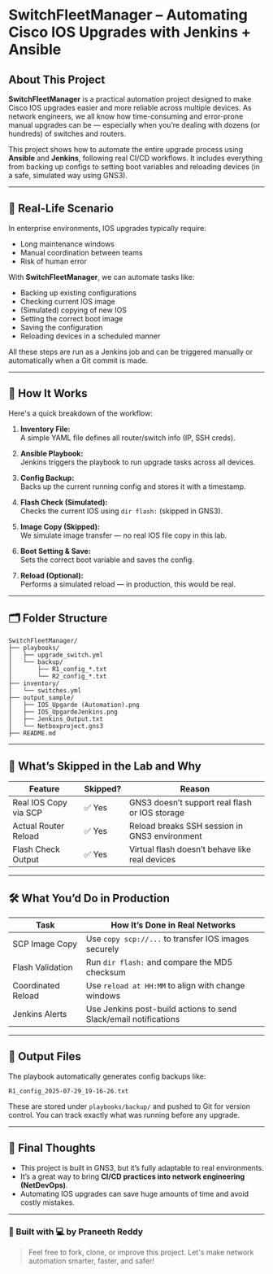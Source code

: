 #  SwitchFleetManager – Automating Cisco IOS Upgrades with Jenkins + Ansible

##  About This Project

**SwitchFleetManager** is a practical automation project designed to make Cisco IOS upgrades easier and more reliable across multiple devices. As network engineers, we all know how time-consuming and error-prone manual upgrades can be — especially when you’re dealing with dozens (or hundreds) of switches and routers.

This project shows how to automate the entire upgrade process using **Ansible** and **Jenkins**, following real CI/CD workflows. It includes everything from backing up configs to setting boot variables and reloading devices (in a safe, simulated way using GNS3).

---

## 💼 Real-Life Scenario

In enterprise environments, IOS upgrades typically require:

- Long maintenance windows  
- Manual coordination between teams  
- Risk of human error  

With **SwitchFleetManager**, we can automate tasks like:

- Backing up existing configurations  
- Checking current IOS image  
- (Simulated) copying of new IOS  
- Setting the correct boot image  
- Saving the configuration  
- Reloading devices in a scheduled manner  

All these steps are run as a Jenkins job and can be triggered manually or automatically when a Git commit is made.

---

## 🔄 How It Works

Here's a quick breakdown of the workflow:

1. **Inventory File:**  
   A simple YAML file defines all router/switch info (IP, SSH creds).

2. **Ansible Playbook:**  
   Jenkins triggers the playbook to run upgrade tasks across all devices.

3. **Config Backup:**  
   Backs up the current running config and stores it with a timestamp.

4. **Flash Check (Simulated):**  
   Checks the current IOS using `dir flash:` (skipped in GNS3).

5. **Image Copy (Skipped):**  
   We simulate image transfer — no real IOS file copy in this lab.

6. **Boot Setting & Save:**  
   Sets the correct boot variable and saves the config.

7. **Reload (Optional):**  
   Performs a simulated reload — in production, this would be real.

---

## 🗂️ Folder Structure

```
SwitchFleetManager/
├── playbooks/
│   ├── upgrade_switch.yml
│   └── backup/
│       ├── R1_config_*.txt
│       └── R2_config_*.txt
├── inventory/
│   └── switches.yml
├── output_sample/
│   ├── IOS_Upgarde (Automation).png
│   ├── IOS_UpgardeJenkins.png
│   ├── Jenkins_Output.txt
│   └── Netboxproject.gns3
├── README.md
```

---

## 🚧 What’s Skipped in the Lab and Why

| Feature                  | Skipped? | Reason                                           |
|--------------------------|----------|--------------------------------------------------|
| Real IOS Copy via SCP    | ✅ Yes   | GNS3 doesn’t support real flash or IOS storage   |
| Actual Router Reload     | ✅ Yes   | Reload breaks SSH session in GNS3 environment    |
| Flash Check Output       | ✅ Yes   | Virtual flash doesn’t behave like real devices   |

---

## 🛠️ What You’d Do in Production

| Task               | How It’s Done in Real Networks                                  |
|--------------------|------------------------------------------------------------------|
| SCP Image Copy     | Use `copy scp://...` to transfer IOS images securely             |
| Flash Validation   | Run `dir flash:` and compare the MD5 checksum                   |
| Coordinated Reload | Use `reload at HH:MM` to align with change windows              |
| Jenkins Alerts     | Use Jenkins post-build actions to send Slack/email notifications|

---

## 📁 Output Files

The playbook automatically generates config backups like:

```
R1_config_2025-07-29_19-16-26.txt
```

These are stored under `playbooks/backup/` and pushed to Git for version control. You can track exactly what was running before any upgrade.

---

## 🧠 Final Thoughts

- This project is built in GNS3, but it’s fully adaptable to real environments.
- It’s a great way to bring **CI/CD practices into network engineering (NetDevOps)**.
- Automating IOS upgrades can save huge amounts of time and avoid costly mistakes.

---

### 🙌 Built with 💻 by **Praneeth Reddy**

> Feel free to fork, clone, or improve this project. Let's make network automation smarter, faster, and safer!
